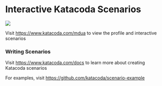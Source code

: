 # Interactive Katacoda Scenarios

[![](http://shields.katacoda.com/katacoda/mdua/count.svg)](https://www.katacoda.com/mdua "Get your profile on Katacoda.com")

Visit https://www.katacoda.com/mdua to view the profile and interactive scenarios

### Writing Scenarios
Visit https://www.katacoda.com/docs to learn more about creating Katacoda scenarios

For examples, visit https://github.com/katacoda/scenario-example
